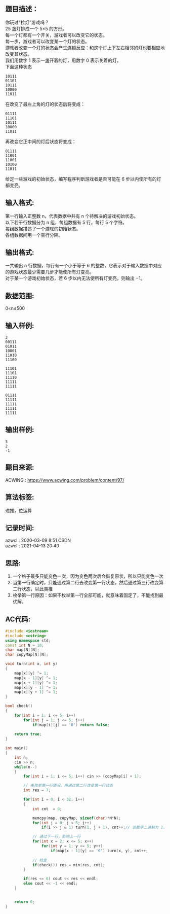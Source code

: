 ## 题目描述：
你玩过“拉灯”游戏吗？  
25 盏灯排成一个 5×5 的方形。  
每一个灯都有一个开关，游戏者可以改变它的状态。  
每一步，游戏者可以改变某一个灯的状态。  
游戏者改变一个灯的状态会产生连锁反应：和这个灯上下左右相邻的灯也要相应地改变其状态。  
我们用数字 1 表示一盏开着的灯，用数字 0 表示关着的灯。  
下面这种状态  
```
10111
01101
10111
10000
11011
```
在改变了最左上角的灯的状态后将变成：  
```
01111
11101
10111
10000
11011
```
再改变它正中间的灯后状态将变成：  
```
01111
11001
11001
10100
11011
```
给定一些游戏的初始状态，编写程序判断游戏者是否可能在 6 步以内使所有的灯都变亮。  

## 输入格式:
第一行输入正整数 n，代表数据中共有 n 个待解决的游戏初始状态。  
以下若干行数据分为 n 组，每组数据有 5 行，每行 5 个字符。  
每组数据描述了一个游戏的初始状态。  
各组数据间用一个空行分隔。  

## 输出格式:
一共输出 n 行数据，每行有一个小于等于 6 的整数，它表示对于输入数据中对应的游戏状态最少需要几步才能使所有灯变亮。  
对于某一个游戏初始状态，若 6 步以内无法使所有灯变亮，则输出 −1。  

## 数据范围:
0<n≤500  

## 输入样例:
```
3
00111
01011
10001
11010
11100

11101
11101
11110
11111
11111

01111
11111
11111
11111
11111
```

## 输出样例:
```
3
2
-1
```

## 题目来源:
ACWING : https://www.acwing.com/problem/content/97/  

## 算法标签:
递推，位运算  

## 记录时间:
azwcl : 2020-03-09 8:51 CSDN  
azwcl : 2021-04-13 20:40  

## 思路:
1. 一个格子最多只能变色一次，因为变色两次后会恢复原状，所以只能变色一次  
2. 当第一行确定时，只能通过第二行去改变第一行状态，然后通过第三行改变第二行状态，以此类推   
3. 枚举第一行原因：如果不枚举第一行全部可能，就意味着固定了，不能找到最优解。


## AC代码:
```cpp
#include <iostream>
#include <cstring>
using namespace std;
const int N = 10;
char map[N][N];
char copyMap[N][N];

void turn(int x, int y)
{
    map[x][y] ^= 1;
    map[x - 1][y] ^= 1;
    map[x + 1][y] ^= 1;
    map[x][y - 1] ^= 1;
    map[x][y + 1] ^= 1;
}

bool check()
{
    for(int i = 1; i <= 5; i++)
        for(int j = 1; j <= 5; j++)
            if(map[i][j] == '0') return false;
    
    return true;
}

int main()
{
    int n;
    cin >> n;
    while(n--)
    {
        for(int i = 1; i <= 5; i++) cin >> (copyMap[i] + 1);

        // 先枚举第一行情况，再通过第二行改变第一行状态
        int res = 7;

        for(int i = 0; i < 32; i++)
        {
            int cnt  = 0;

            memcpy(map, copyMap, sizeof(char)*N*N);
            for(int j = 0; j < 5; j++)
                if(i >> j & 1) turn(1, j + 1), cnt++;// 该数字二进制为 1， 改变状态

            // 通过下一行，影响上一行
            for(int x = 2; x <= 5; x++)
                for(int y = 1; y <= 5; y++)
                    if(map[x - 1][y] == '0') turn(x, y), cnt++;
                    
            // 检查
            if(check()) res = min(res, cnt);
        }

        if(res <= 6) cout << res << endl;
        else cout << -1 << endl;
    }


    return 0;
}
```